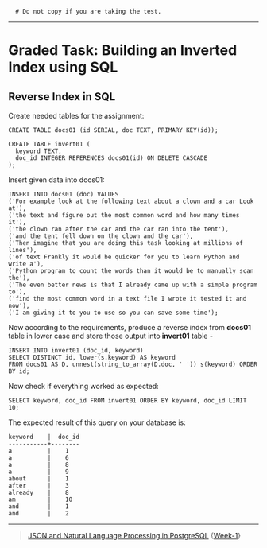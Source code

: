 ```
  # Do not copy if you are taking the test.
```
--- 

# Graded Task: Building an Inverted Index using SQL 
## Reverse Index in SQL 


Create needed tables for the assignment:
```
CREATE TABLE docs01 (id SERIAL, doc TEXT, PRIMARY KEY(id));

CREATE TABLE invert01 (
  keyword TEXT,
  doc_id INTEGER REFERENCES docs01(id) ON DELETE CASCADE
);
```

Insert given data into docs01: 
```
INSERT INTO docs01 (doc) VALUES
('For example look at the following text about a clown and a car Look at'),
('the text and figure out the most common word and how many times it'),
('the clown ran after the car and the car ran into the tent'),
('and the tent fell down on the clown and the car'),
('Then imagine that you are doing this task looking at millions of lines'),
('of text Frankly it would be quicker for you to learn Python and write a'),
('Python program to count the words than it would be to manually scan the'),
('The even better news is that I already came up with a simple program to'),
('find the most common word in a text file I wrote it tested it and now'),
('I am giving it to you to use so you can save some time');
```

Now according to the requirements,  produce a reverse index from **docs01** table in lower case and store those output into **invert01** table -
```
INSERT INTO invert01 (doc_id, keyword) 
SELECT DISTINCT id, lower(s.keyword) AS keyword 
FROM docs01 AS D, unnest(string_to_array(D.doc, ' ')) s(keyword) ORDER BY id;
``` 



Now check if everything worked as expected:
```
SELECT keyword, doc_id FROM invert01 ORDER BY keyword, doc_id LIMIT 10;
```

The expected result of this query on your database is: 
```
keyword    |  doc_id
-----------+--------
a          |    1    
a          |    6    
a          |    8    
a          |    9    
about      |    1    
after      |    3    
already    |    8    
am         |    10   
and        |    1    
and        |    2   
```


--- 
> [JSON and Natural Language Processing in PostgreSQL](https://www.coursera.org/learn/json-natural-language-processing-postgresql/) {[Week-1](https://www.coursera.org/learn/json-natural-language-processing-postgresql/home/week/1)}

